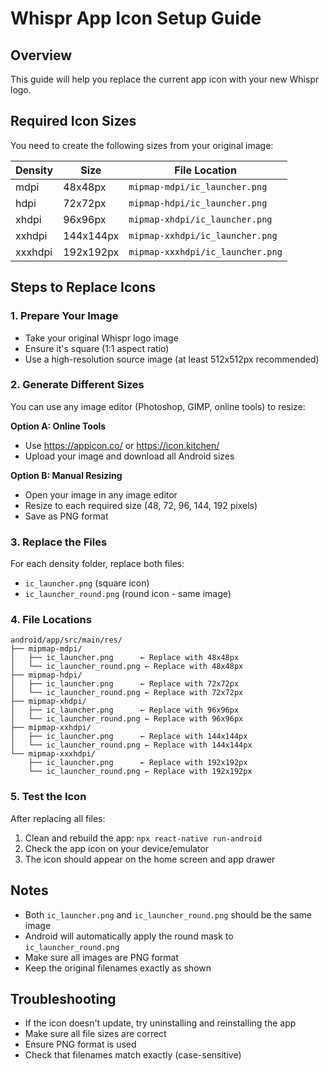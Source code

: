 # Whispr App Icon Setup Guide

## Overview
This guide will help you replace the current app icon with your new Whispr logo.

## Required Icon Sizes
You need to create the following sizes from your original image:

| Density | Size | File Location |
|---------|------|--------------|
| mdpi    | 48x48px   | `mipmap-mdpi/ic_launcher.png` |
| hdpi    | 72x72px   | `mipmap-hdpi/ic_launcher.png` |
| xhdpi   | 96x96px   | `mipmap-xhdpi/ic_launcher.png` |
| xxhdpi  | 144x144px | `mipmap-xxhdpi/ic_launcher.png` |
| xxxhdpi | 192x192px | `mipmap-xxxhdpi/ic_launcher.png` |

## Steps to Replace Icons

### 1. Prepare Your Image
- Take your original Whispr logo image
- Ensure it's square (1:1 aspect ratio)
- Use a high-resolution source image (at least 512x512px recommended)

### 2. Generate Different Sizes
You can use any image editor (Photoshop, GIMP, online tools) to resize:

**Option A: Online Tools**
- Use https://appicon.co/ or https://icon.kitchen/
- Upload your image and download all Android sizes

**Option B: Manual Resizing**
- Open your image in any image editor
- Resize to each required size (48, 72, 96, 144, 192 pixels)
- Save as PNG format

### 3. Replace the Files
For each density folder, replace both files:
- `ic_launcher.png` (square icon)
- `ic_launcher_round.png` (round icon - same image)

### 4. File Locations
```
android/app/src/main/res/
├── mipmap-mdpi/
│   ├── ic_launcher.png      ← Replace with 48x48px
│   └── ic_launcher_round.png ← Replace with 48x48px
├── mipmap-hdpi/
│   ├── ic_launcher.png      ← Replace with 72x72px
│   └── ic_launcher_round.png ← Replace with 72x72px
├── mipmap-xhdpi/
│   ├── ic_launcher.png      ← Replace with 96x96px
│   └── ic_launcher_round.png ← Replace with 96x96px
├── mipmap-xxhdpi/
│   ├── ic_launcher.png      ← Replace with 144x144px
│   └── ic_launcher_round.png ← Replace with 144x144px
└── mipmap-xxxhdpi/
    ├── ic_launcher.png      ← Replace with 192x192px
    └── ic_launcher_round.png ← Replace with 192x192px
```

### 5. Test the Icon
After replacing all files:
1. Clean and rebuild the app: `npx react-native run-android`
2. Check the app icon on your device/emulator
3. The icon should appear on the home screen and app drawer

## Notes
- Both `ic_launcher.png` and `ic_launcher_round.png` should be the same image
- Android will automatically apply the round mask to `ic_launcher_round.png`
- Make sure all images are PNG format
- Keep the original filenames exactly as shown

## Troubleshooting
- If the icon doesn't update, try uninstalling and reinstalling the app
- Make sure all file sizes are correct
- Ensure PNG format is used
- Check that filenames match exactly (case-sensitive)
